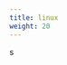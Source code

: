```yaml
---
title: linux
weight: 20
---
```


<!-- Google tag (gtag.js) -->
<script async src="https://www.googletagmanager.com/gtag/js?id=G-Z9KSWMG2TB"></script>
<script>
  window.dataLayer = window.dataLayer || [];
  function gtag(){dataLayer.push(arguments);}
  gtag('js', new Date());

  gtag('config', 'G-Z9KSWMG2TB');
</script>s